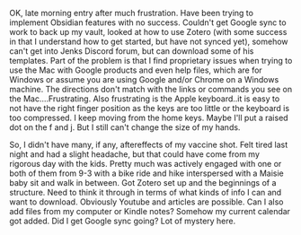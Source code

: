OK, late morning entry after much frustration. Have been trying to implement Obsidian features with no success. Couldn't get Google sync to work to back up my vault, looked at how to use Zotero (with some success in that I understand how to get started, but have not synced yet), somehow can't get into Jenks Discord forum, but can download some of his templates. Part of the problem is that I find proprietary issues when trying to use the Mac with Google products and even help files, which are for Windows or assume you are using Google and/or Chrome on a Windows machine. The directions don't match with the links or commands you see on the Mac....Frustrating. Also frustrating is the Apple keyboard..it is easy to not have the right finger position as the keys are too little or the keyboard is too compressed. I keep moving from the home keys. Maybe I'll put a raised dot on the f and j. But I still can't change the size of my hands.

So, I didn't have many, if any, aftereffects of my vaccine shot. Felt tired last night and had a slight headache, but that could have come from my rigorous day with the kids. Pretty much was actively engaged with one or both of them from 9-3 with a bike ride and hike interspersed with a Maisie baby sit and walk in between. Got Zotero set up and the beginnings of a structure. Need to think it through in terms of what kinds of info I can and want to download. Obviously Youtube and articles are possible. Can I also add files from my computer or Kindle notes? Somehow my current calendar got added. Did I get Google sync going? Lot of mystery here.

